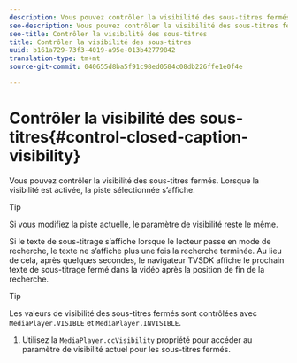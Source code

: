 ```yaml
---
description: Vous pouvez contrôler la visibilité des sous-titres fermés. Lorsque la visibilité est activée, la piste sélectionnée s’affiche.
seo-description: Vous pouvez contrôler la visibilité des sous-titres fermés. Lorsque la visibilité est activée, la piste sélectionnée s’affiche.
seo-title: Contrôler la visibilité des sous-titres
title: Contrôler la visibilité des sous-titres
uuid: b161a729-73f3-4019-a95e-013b42779842
translation-type: tm+mt
source-git-commit: 040655d8ba5f91c98ed0584c08db226ffe1e0f4e

---
```



# Contrôler la visibilité des sous-titres{#control-closed-caption-visibility}

Vous pouvez contrôler la visibilité des sous-titres fermés. Lorsque la visibilité est activée, la piste sélectionnée s’affiche.

>[!TIP]
>
>Si vous modifiez la piste actuelle, le paramètre de visibilité reste le même.

Si le texte de sous-titrage s’affiche lorsque le lecteur passe en mode de recherche, le texte ne s’affiche plus une fois la recherche terminée. Au lieu de cela, après quelques secondes, le navigateur TVSDK affiche le prochain texte de sous-titrage fermé dans la vidéo après la position de fin de la recherche.

>[!TIP]
>
>Les valeurs de visibilité des sous-titres fermés sont contrôlées avec `MediaPlayer.VISIBLE` et `MediaPlayer.INVISIBLE`.

1. Utilisez la `MediaPlayer.ccVisibility` propriété pour accéder au paramètre de visibilité actuel pour les sous-titres fermés.

